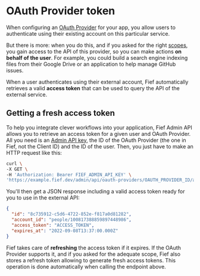 # OAuth Provider token

When configuring an [OAuth Provider](../admin-dashboard/oauth-providers.md) for your app, you allow users to authenticate using their existing account on this particular service.

But there is more: when you do this, and if you asked for the right [scopes](../admin-dashboard/oauth-providers.md#scopes), you gain access to the API of this provider, so you can make actions **on behalf of the user**. For example, you could build a search engine indexing files from their Google Drive or an application to help manage GitHub issues.

When a user authenticates using their external account, Fief automatically retrieves a valid **access token** that can be used to query the API of the external service.

## Getting a fresh access token

To help you integrate clever workflows into your application, Fief Admin API allows you to retrieve an access token for a given user and OAuth Provider. All you need is an [Admin API key](../admin-dashboard/api-keys.md), the ID of the OAuth Provider (the one in Fief, not the Client ID) and the ID of the user. Then, you just have to make an HTTP request like this:

```bash
curl \
-X GET \
-H 'Authorization: Bearer FIEF_ADMIN_API_KEY' \
'https://example.fief.dev/admin/api/oauth-providers/OAUTH_PROVIDER_ID/access-token/USER_ID'
```

You'll then get a JSON response including a valid access token ready for you to use in the external API:

```json
{
  "id": "8c735912-c5d6-4722-852e-f817a0d81282",
  "account_id": "people/100817388859897448986",
  "access_token": "ACCESS_TOKEN",
  "expires_at": "2022-09-08T13:37:00.000Z"
}
```

Fief takes care of **refreshing** the access token if it expires. If the OAuth Provider supports it, and if you asked for the adequate scope, Fief also stores a refresh token allowing to generate fresh access tokens. This operation is done automatically when calling the endpoint above.
